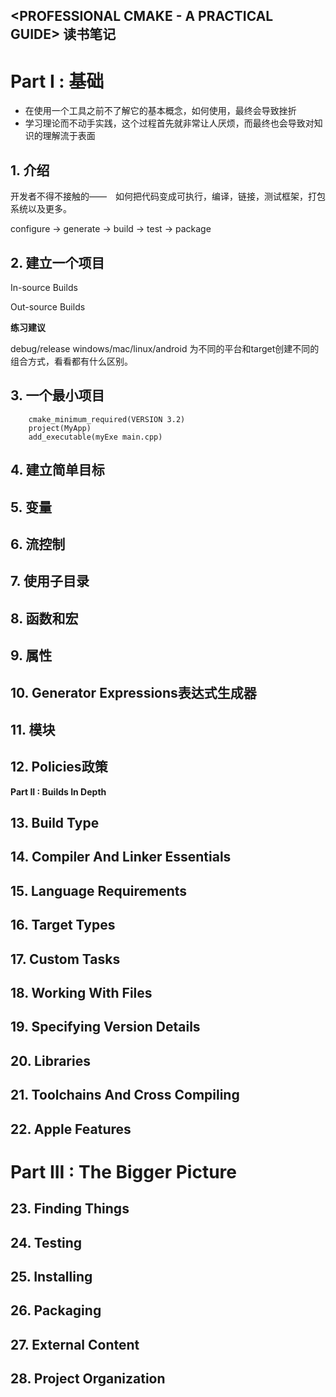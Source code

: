 ## __<PROFESSIONAL CMAKE - A PRACTICAL GUIDE> 读书笔记__


# __Part I : 基础__

* 在使用一个工具之前不了解它的基本概念，如何使用，最终会导致挫折
* 学习理论而不动手实践，这个过程首先就非常让人厌烦，而最终也会导致对知识的理解流于表面


## __1. 介绍__

开发者不得不接触的——　如何把代码变成可执行，编译，链接，测试框架，打包系统以及更多。

configure -> generate -> build -> test -> package



## __2. 建立一个项目__

In-source Builds 

Out-source Builds

__练习建议__

debug/release windows/mac/linux/android 为不同的平台和target创建不同的组合方式，看看都有什么区别。


## __3. 一个最小项目__


```
    cmake_minimum_required(VERSION 3.2)
    project(MyApp)
    add_executable(myExe main.cpp)
```


## __4. 建立简单目标__


## __5. 变量__



## __6. 流控制__



## __7. 使用子目录__



## __8. 函数和宏__


## __9. 属性__


## __10. Generator Expressions表达式生成器__


## __11. 模块__


## __12. Policies政策__


__Part II : Builds In Depth__

## __13. Build Type__


## __14. Compiler And Linker Essentials__


## __15. Language Requirements__


## __16. Target Types__


## __17. Custom Tasks__

## __18. Working With Files__

## __19. Specifying Version Details__


## __20. Libraries__


## __21. Toolchains And Cross Compiling__


## __22. Apple Features__


# __Part III : The Bigger Picture__


## __23. Finding Things__


## __24. Testing__

## __25. Installing__


## __26. Packaging__


## __27. External Content__


## __28. Project Organization__

